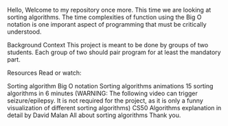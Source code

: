 Hello, Welcome to my repository once more. This time we are looking at sorting algorithms. The time complexities of function using the Big O notation is one imporant aspect of programming that must be critically understood.



Background Context This project is meant to be done by groups of two students. Each group of two should pair program for at least the mandatory part.



Resources Read or watch:



Sorting algorithm Big O notation Sorting algorithms animations 15 sorting algorithms in 6 minutes (WARNING: The following video can trigger seizure/epilepsy. It is not required for the project, as it is only a funny visualization of different sorting algorithms) CS50 Algorithms explanation in detail by David Malan All about sorting algorithms Thank you.
